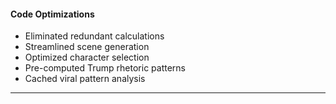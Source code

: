 #### Code Optimizations

- Eliminated redundant calculations
- Streamlined scene generation
- Optimized character selection
- Pre-computed Trump rhetoric patterns
- Cached viral pattern analysis

---
